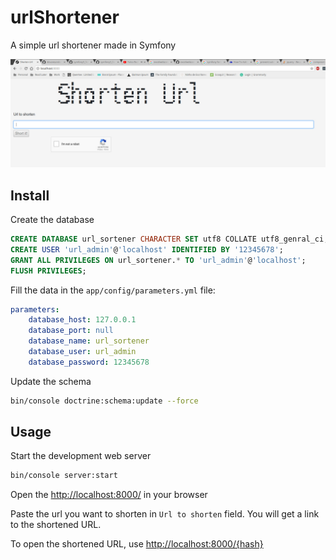# urlShortener

A simple url shortener made in Symfony

![Shortener](shorten.jpg "Logo Title Text 1")

## Install

Create the database

```sql
CREATE DATABASE url_sortener CHARACTER SET utf8 COLLATE utf8_genral_ci;
CREATE USER 'url_admin'@'localhost' IDENTIFIED BY '12345678';
GRANT ALL PRIVILEGES ON url_sortener.* TO 'url_admin'@'localhost';
FLUSH PRIVILEGES;
```

Fill the data in the `app/config/parameters.yml` file:

```yaml
parameters:
    database_host: 127.0.0.1
    database_port: null
    database_name: url_sortener
    database_user: url_admin
    database_password: 12345678
```

Update the schema

```bash
bin/console doctrine:schema:update --force
```

## Usage

Start the development web server

```bash
bin/console server:start
```

Open the <http://localhost:8000/> in your browser

Paste the url you want to shorten in `Url to shorten` field. You will get a link to the shortened URL.

To open the shortened URL, use <http://localhost:8000/{hash}>
